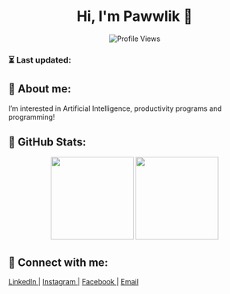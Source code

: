 <h1 align="center">Hi, I'm Pawwlik 👋</h1>

<p align="center">
  <img src="https://komarev.com/ghpvc/?username=pawwlik&label=Profile%20Views&color=blue&style=flat" alt="Profile Views" />
</p>

### ⏳ Last updated: <!-- TIME -->

## 📌 About me:
I’m interested in Artificial Intelligence, productivity programs and programming!

## 🚀 GitHub Stats:
<p align="center">
  <img src="https://github-readme-stats.vercel.app/api?username=pawwlik&show_icons=true&theme=radical" height="165">
  <img src="https://streak-stats.demolab.com/?user=pawwlik&theme=radical" height="165">
</p>

## 🔗 Connect with me:
<p align="left">
  <a href="https://linkedin.com/" target="_blank">
    <i class="fa-brands fa-linkedin" style="font-size:24px"></i> LinkedIn
  </a> |
  <a href="https://instagram.com/" target="_blank">
    <i class="fa-brands fa-instagram" style="font-size:24px"></i> Instagram
  </a> |
  <a href="https://facebook.com/" target="_blank">
    <i class="fa-brands fa-facebook" style="font-size:24px"></i> Facebook
  </a> |
  <a href="mailto:your.email@example.com" target="_blank">
    <i class="fa-solid fa-envelope" style="font-size:24px"></i> Email
  </a>
</p>

<!-- FontAwesome Icons -->
<link rel="stylesheet" href="https://cdnjs.cloudflare.com/ajax/libs/font-awesome/6.0.0/css/all.min.css">
